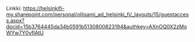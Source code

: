 Linkki: https://helsinkifi-my.sharepoint.com/personal/ollisami_ad_helsinki_fi/_layouts/15/guestaccess.aspx?docid=15b3764445da34b0591b5130800823194&authkey=AXnOQ0X2zMoWYw7Y0yflAtU
